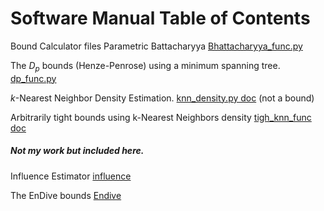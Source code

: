 # Software Manual  Table of Contents

Bound Calculator files
Parametric Battacharyya [Bhattacharyya_func.py](https://github.com/rj-may/MS_Research/edit/master/Docs/Bhattacharyya_func.md)

The $D_p$ bounds (Henze-Penrose) using a minimum spanning tree. [dp_func.py](https://github.com/rj-may/MS_Research/blob/master/Docs/dp_func.md)


$k$-Nearest Neighbor Density Estimation. [knn_density.py doc](https://github.com/rj-may/BER_Bounds_Eval/blob/master/Docs/knn_density.md) (not a bound)

Arbitrarily tight bounds using k-Nearest Neighbors density [tigh_knn_func doc](https://github.com/rj-may/BER_Bounds_Eval/blob/master/Docs/knn_density.md)

##### Not my work but included here. 

Influence Estimator [influence](https://github.com/rj-may/BER_Bounds_Eval/blob/master/Docs/Influence.md)

The EnDive bounds [Endive](https://github.com/rj-may/BER_Bounds_Eval/blob/master/Docs/EnDive.md)

